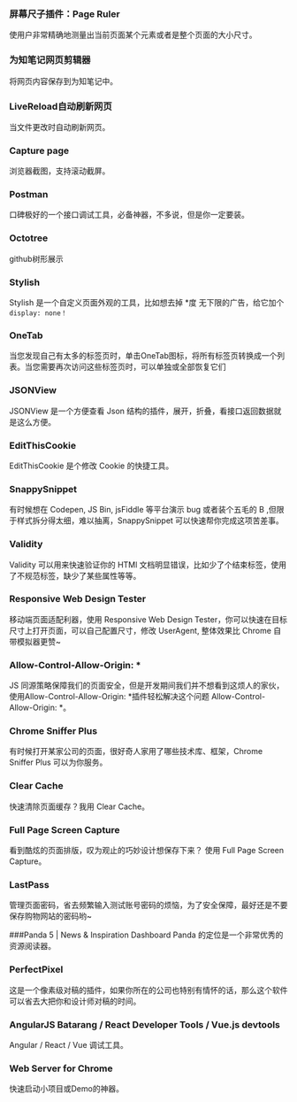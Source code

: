 ### 屏幕尺子插件：Page Ruler
使用户非常精确地测量出当前页面某个元素或者是整个页面的大小尺寸。    

### 为知笔记网页剪辑器
将网页内容保存到为知笔记中。

### LiveReload自动刷新网页
当文件更改时自动刷新网页。

### Capture page
浏览器截图，支持滚动截屏。

### Postman

口碑极好的一个接口调试工具，必备神器，不多说，但是你一定要装。

### Octotree
github树形展示

### Stylish

Stylish 是一个自定义页面外观的工具，比如想去掉 \*度 无下限的广告，给它加个`display: none！`

### OneTab

当您发现自己有太多的标签页时，单击OneTab图标，将所有标签页转换成一个列表。当您需要再次访问这些标签页时，可以单独或全部恢复它们

### JSONView
JSONView 是一个方便查看 Json 结构的插件，展开，折叠，看接口返回数据就是这么方便。

### EditThisCookie
EditThisCookie 是个修改 Cookie 的快捷工具。

### SnappySnippet
有时候想在 Codepen, JS Bin, jsFiddle 等平台演示 bug 或者装个五毛的 B ,但限于样式拆分得太细，难以抽离，SnappySnippet 可以快速帮你完成这项苦差事。

### Validity
Validity 可以用来快速验证你的 HTMl 文档明显错误，比如少了个结束标签，使用了不规范标签，缺少了某些属性等等。

### Responsive Web Design Tester
移动端页面适配利器，使用 Responsive Web Design Tester，你可以快速在目标尺寸上打开页面，可以自己配置尺寸，修改 UserAgent, 整体效果比 Chrome 自带模拟器更赞~

### Allow-Control-Allow-Origin: \*
JS 同源策略保障我们的页面安全，但是开发期间我们并不想看到这烦人的家伙，使用Allow-Control-Allow-Origin: *插件轻松解决这个问题 Allow-Control-Allow-Origin: *。

### Chrome Sniffer Plus
有时候打开某家公司的页面，很好奇人家用了哪些技术库、框架，Chrome Sniffer Plus 可以为你服务。

### Clear Cache
快速清除页面缓存？我用 Clear Cache。

### Full Page Screen Capture
看到酷炫的页面排版，叹为观止的巧妙设计想保存下来？ 使用 Full Page Screen Capture。

### LastPass
管理页面密码，省去频繁输入测试账号密码的烦恼，为了安全保障，最好还是不要保存购物网站的密码哟~

###Panda 5 | News & Inspiration Dashboard
Panda 的定位是一个非常优秀的资源阅读器。

### PerfectPixel
这是一个像素级对稿的插件，如果你所在的公司也特别有情怀的话，那么这个软件可以省去大把你和设计师对稿的时间。

### AngularJS Batarang / React Developer Tools / Vue.js devtools
Angular / React / Vue 调试工具。

### Web Server for Chrome
快速启动小项目或Demo的神器。
